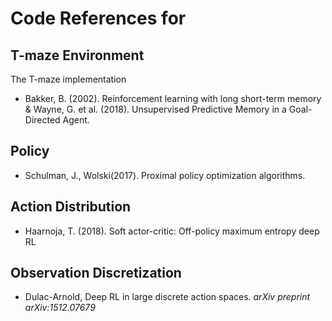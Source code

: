 # Code References for 

## T-maze Environment
The T-maze implementation
- Bakker, B. (2002). Reinforcement learning with long short-term memory & Wayne, G. et al. (2018). Unsupervised Predictive Memory in a Goal-Directed Agent.


## Policy

- Schulman, J., Wolski(2017). Proximal policy optimization algorithms. 

## Action Distribution
- Haarnoja, T. (2018). Soft actor-critic: Off-policy maximum entropy deep RL

## Observation Discretization
- Dulac-Arnold,  Deep RL in large discrete action spaces. *arXiv preprint arXiv:1512.07679*
